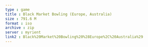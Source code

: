 ```yaml
---
type : game
title : Black Market Bowling (Europe, Australia)
size : 791.6 M
format : iso
archive : zip
server : myrient
link2 : Black%20Market%20Bowling%20%28Europe%2C%20Australia%29
---
```

